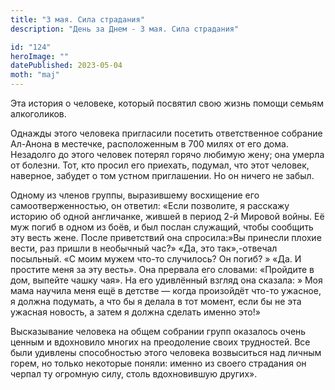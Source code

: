 ```yaml
---
title: "3 мая. Сила страдания"
description: "День за Днем - 3 мая. Сила страдания"

id: "124"
heroImage: ""
datePublished: 2023-05-04
moth: "maj"
---
```


Эта история о человеке, который посвятил свою жизнь помощи семьям алкоголиков.

Однажды этого человека пригласили посетить ответственное собрание Ал-Анона в
местечке, расположенным в 700 милях от его дома. Незадолго до этого человек
потерял горячо любимую жену; она умерла от болезни. Тот, кто просил его
приехать, подумал, что этот человек, наверное, забудет о том устном
приглашении. Но он ничего не забыл.

Одному из членов группы, выразившему восхищение его самоотверженностью, он
ответил: «Если позволите, я расскажу историю об одной англичанке, жившей в
период 2-й Мировой войны. Её муж погиб в одном из боёв, и был послан служащий,
чтобы сообщить эту весть жене. После приветствий она спросила:»Вы принесли
плохие вести, раз пришли в необычный час?» «Да, это так»,-отвечал посыльный.
«С моим мужем что-то случилось? Он погиб? » «Да. И простите меня за эту
весть». Она прервала его словами: «Пройдите в дом, выпейте чашку чая». На его
удивлённый взгляд она сказала: » Моя мама научила меня ещё в детстве — когда
произойдёт что-то ужасное, я должна подумать, а что бы я делала в тот момент,
если бы не эта ужасная новость, а затем я должна сделать именно это!»

Высказывание человека на общем собрании групп оказалось очень ценным и
вдохновило многих на преодоление своих трудностей. Все были удивлены
способностью этого человека возвыситься над личным горем, но только некоторые
поняли: именно из своего страдания он черпал ту огромную силу, столь
вдохновившую других».
